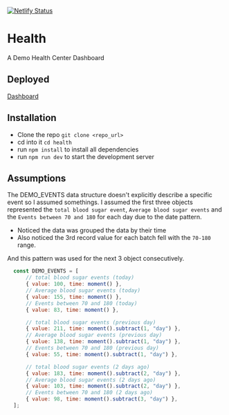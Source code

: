 [![Netlify Status](https://api.netlify.com/api/v1/badges/5d087050-2a56-457a-82ef-93e2a1a0bbb8/deploy-status)](https://healthc.netlify.app/)
# Health
A Demo Health Center Dashboard

## Deployed

[Dashboard](https://healthc.netlify.app/)

## Installation
- Clone the repo `git clone <repo_url>`
- cd into it `cd health`
- run `npm install` to install all dependencies
- run `npm run dev` to start the development server

## Assumptions

The DEMO_EVENTS data structure doesn't explicitly describe a specific event so I assumed somethings.
I assumed the first three objects represented the `total blood sugar event`, `Average blood sugar events` and the `Events between 70 and 180` for each day due to the date pattern.

- Noticed the data was grouped the data by their time
- Also noticed the 3rd record value for each batch fell with the `70-180` range.

And this pattern was used for the next 3 object consecutively.

```js
  const DEMO_EVENTS = [
      // total blood sugar events (today)
      { value: 100, time: moment() },
      // Average blood sugar events (today)
      { value: 155, time: moment() },
      // Events between 70 and 180 (today)
      { value: 83, time: moment() },

      // total blood sugar events (previous day)
      { value: 211, time: moment().subtract(1, "day") },
      // Average blood sugar events (previous day)
      { value: 138, time: moment().subtract(1, "day") },
      // Events between 70 and 180 (previous day)
      { value: 55, time: moment().subtract(1, "day") },

      // total blood sugar events (2 days ago)
      { value: 183, time: moment().subtract(2, "day") },
      // Average blood sugar events (2 days ago)
      { value: 103, time: moment().subtract(2, "day") },
      // Events between 70 and 180 (2 days ago)
      { value: 98, time: moment().subtract(3, "day") },
  ];

````

